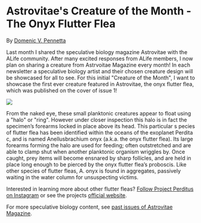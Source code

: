 # Astrovitae's Creature of the Month - The Onyx Flutter Flea
By [Domenic V. Pennetta](https://twitter.com/domenicpennetta)

Last month I shared the speculative biology magazine Astrovitae with 
the ALife community. After many excited responses from ALife members, 
I now plan on sharing a creature from Astrvoitae Magazine every month! 
In each newsletter a speculative biology artist and their chosen 
creature design will be showcased for all to see. For this initial 
"Creature of the Month", I want to showcase the first ever creature 
featured in Astrovitae, the onyx flutter flea, which was published on the 
cover of issue 1!

![](images/astrovitae_flutterflea.jpg)

From the naked eye, these small planktonic creatures appear to float using 
a "halo" or "ring". However under closer inspection this halo is in fact 
the specimen’s forearms locked in place above its head. This particular s
pecies of flutter flea has been identified within the oceans of the 
exoplanet Perdita c, and is named Anellusbrachium onyx (a.k.a. the onyx 
flutter flea). Its large forearms forming the halo are used for feeding; 
often outstretched and are able to clamp shut when another planktonic 
organism wriggles by. Once caught, prey items will become ensnared by 
sharp follicles, and are held in place long enough to be pierced by the 
onyx flutter flea’s proboscis. Like other species of flutter fleas, A. onyx 
is found in aggregates, passively waiting in the water column for 
unsuspecting victims. 

Interested in learning more about other flutter fleas? 
[Follow Project Perditus on Instagram](https://www.instagram.com/project_perditus/) 
or see the projects [official website](https://www.projectperditus.com).

For more speculative biology content, see [past issues of Astrovitae Magazine](https://www.astrovitae.com/issues.html).
